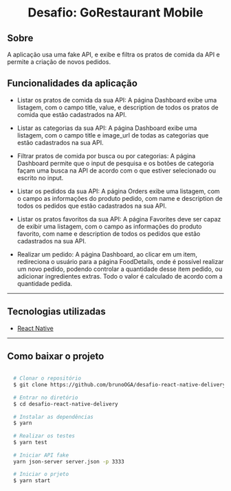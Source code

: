 <h1 align="center">Desafio: GoRestaurant Mobile</h1>

## Sobre 
A aplicação usa uma fake API, e exibe e filtra os pratos de comida da API e permite a criação de novos pedidos.

## Funcionalidades da aplicação

- Listar os pratos de comida da sua API: A página Dashboard exibe uma listagem, com o campo title, value, e description de todos os pratos de comida que estão cadastrados na API.

- Listar as categorias da sua API: A página Dashboard exibe uma listagem, com o campo title e image_url de todas as categorias que estão cadastrados na sua API.

- Filtrar pratos de comida por busca ou por categorias: A página Dashboard permite que o input de pesquisa e os botões de categoria façam uma busca na API de acordo com o que estiver selecionado ou escrito no input.

- Listar os pedidos da sua API: A página Orders exibe uma listagem, com o campo as informações do produto pedido, com name e description de todos os pedidos que estão cadastrados na sua API.

- Listar os pratos favoritos da sua API: A página Favorites deve ser capaz de exibir uma listagem, com o campo as informações do produto favorito, com name e description de todos os pedidos que estão cadastrados na sua API.

- Realizar um pedido: A página Dashboard, ao clicar em um item, redireciona o usuário para a página FoodDetails, onde é possível realizar um novo pedido, podendo controlar a quantidade desse item pedido, ou adicionar ingredientes extras. Todo o valor é calculado de acordo com a quantidade pedida.
---
## Tecnologias utilizadas
- [React Native](https://reactnative.dev/)
---
## Como baixar o projeto 

```bash
  
  # Clonar o repositório
  $ git clone https://github.com/brunoOGA/desafio-react-native-delivery
  
  # Entrar no diretório
  $ cd desafio-react-native-delivery
  
  # Instalar as dependências
  $ yarn
  
  # Realizar os testes
  $ yarn test
  
  # Iniciar API fake
  yarn json-server server.json -p 3333
  
  # Iniciar o prjeto
  $ yarn start
  
```

